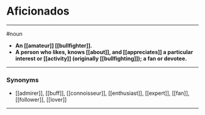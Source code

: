# Aficionados
---
#noun
- **An [[amateur]] [[bullfighter]].**
- **A person who likes, knows [[about]], and [[appreciates]] a particular interest or [[activity]] (originally [[bullfighting]]); a fan or devotee.**
---
### Synonyms
- [[admirer]], [[buff]], [[connoisseur]], [[enthusiast]], [[expert]], [[fan]], [[follower]], [[lover]]
---
